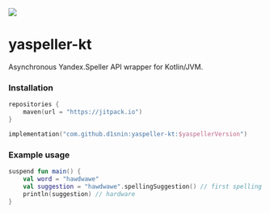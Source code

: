 [![](https://jitpack.io/v/d1snin/yaspeller-kt.svg)](https://jitpack.io/#d1snin/yaspeller-kt)

# yaspeller-kt
Asynchronous Yandex.Speller API wrapper for Kotlin/JVM.

### Installation
```kotlin
repositories {
    maven(url = "https://jitpack.io")
}

implementation("com.github.d1snin:yaspeller-kt:$yaspellerVersion")
```

### Example usage
```kotlin
suspend fun main() {
    val word = "hawdwawe"
    val suggestion = "hawdwawe".spellingSuggestion() // first spelling suggestions for the first word
    println(suggestion) // hardware
}
```

